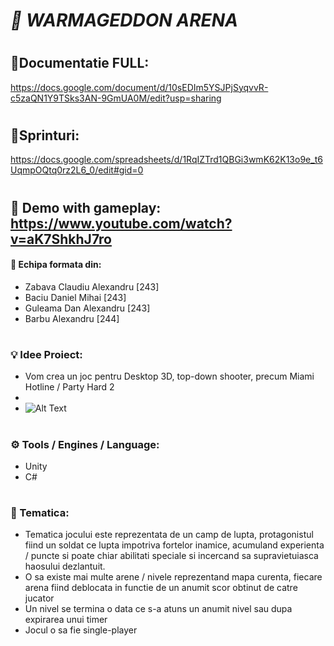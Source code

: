 # _🔫 WARMAGEDDON ARENA_
#
#
#

## 📄Documentatie FULL: 
https://docs.google.com/document/d/10sEDIm5YSJPjSyqvvR-c5zaQN1Y9TSks3AN-9GmUA0M/edit?usp=sharing

#
#

## 🔧Sprinturi:
https://docs.google.com/spreadsheets/d/1RqIZTrd1QBGi3wmK62K13o9e_t6UqmpOQtq0rz2L6_0/edit#gid=0

#
#
## 🎥 Demo with gameplay: https://www.youtube.com/watch?v=aK7ShkhJ7ro


#### 👥 Echipa formata din:
- Zabava Claudiu Alexandru [243]
- Baciu Daniel Mihai [243]
- Guleama Dan Alexandru [243]
- Barbu Alexandru [244]

#

### 💡 Idee Proiect:
- Vom crea un joc pentru Desktop 3D, top-down shooter, precum Miami Hotline / Party Hard 2
- 
- ![Alt Text](https://imgur.com/d1rMEn8.gif)

#

### ⚙️ Tools / Engines  / Language:
- Unity 
- C#

#

### 🎨 Tematica:
- Tematica jocului este reprezentata de un camp de lupta, protagonistul fiind un soldat ce lupta impotriva fortelor inamice, acumuland experienta / puncte si poate chiar abilitati speciale si incercand sa supravietuiasca haosului dezlantuit.
- O sa existe mai multe arene / nivele reprezentand mapa curenta, fiecare arena fiind deblocata in functie de un anumit scor obtinut de catre jucator
- Un nivel se termina o data ce s-a atuns un anumit nivel sau dupa expirarea unui timer
- Jocul o sa fie single-player
